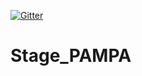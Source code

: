 [![Gitter](https://badges.gitter.im/Galaxy-E/PAMPA.svg)](https://gitter.im/Galaxy-E/PAMPA?utm_source=badge&utm_medium=badge&utm_campaign=pr-badge)

# Stage_PAMPA
